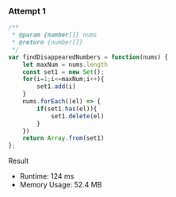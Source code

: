 ### Attempt 1

```javascript
/**
 * @param {number[]} nums
 * @return {number[]}
 */
var findDisappearedNumbers = function(nums) {
    let maxNum = nums.length
    const set1 = new Set();
    for(i=1;i<=maxNum;i++){
        set1.add(i)
    }
    nums.forEach((el) => {
        if(set1.has(el)){
            set1.delete(el)
        }
    })
    return Array.from(set1)
};
```

Result
- Runtime: 124 ms
- Memory Usage: 52.4 MB